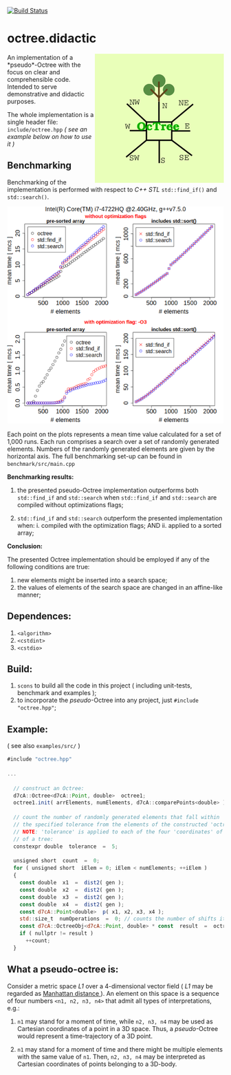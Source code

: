 [![Build Status](https://travis-ci.org/uriheep/octree.didactic.svg?branch=main)](https://travis-ci.org/uriheep/octree.didactic)

# octree.didactic

<img align="right" src = "https://github.com/uriheep/octree.didactic/blob/dev/pics/octree_logo_github.png" width="300" height="300">
An implementation of a *pseudo*-Octree
with the focus on clear and comprehensible code.
Intended to serve demonstrative and didactic purposes.

The whole implementation is a single header file: `include/octree.hpp`
*( see an example below on how to use it )*

## Benchmarking

Benchmarking of the implementation is performed
with respect to *C++ STL* `std::find_if()` and `std::search()`.

![benchmark](https://github.com/uriheep/octree.didactic/blob/dev/benchmark/benchmark.png?raw=true)

Each point on the plots represents a mean time value calculated for a set of
1,000 runs. Each run comprises a search over a set of randomly generated
elements. Numbers of the randomly generated elements are given by the horizontal axis.
The full benchmarking set-up can be found in `benchmark/src/main.cpp`

**Benchmarking results:**

1. the presented pseudo-Octree implementation outperforms
   both `std::find_if` and `std::search`
   when `std::find_if` and `std::search` are compiled without optimizations flags;

2. `std::find_if` and `std::search` outperform
   the presented implementation when:
   i. compiled with the optimization flags;
   AND
   ii. applied to a sorted array;

**Conclusion:**

The presented Octree implementation should be employed if
any of the following conditions are true:

1. new elements might be inserted into a search space;
2. the values of elements of the search space are changed in an affine-like manner;

## Dependences:

1. `<algorithm>`
2. `<cstdint>`
3. `<cstdio>`

## Build:

1. `scons` to build all the code in this project ( including unit-tests, 
benchmark and examples );
2. to incorporate the *pseudo*-Octree into any project,
just `#include "octree.hpp"`;

## Example:

( see also `examples/src/` )

```javascript
#include "octree.hpp"

...

  // construct an Octree:
  d7cA::Octree<d7cA::Point, double>  octree1;
  octree1.init( arrElements, numElements, d7cA::comparePoints<double> );

  // count the number of randomly generated elements that fall within
  // the specified tolerance from the elements of the constructed 'octree1':
  // NOTE: 'tolerance' is applied to each of the four 'coordinates' of an element
  // of a tree:
  constexpr double  tolerance  =  5;

  unsigned short  count  =  0;
  for ( unsigned short  iElem = 0; iElem < numElements; ++iElem )
  {
    const double  x1  =  dist2( gen );
    const double  x2  =  dist2( gen );
    const double  x3  =  dist2( gen );
    const double  x4  =  dist2( gen );
    const d7cA::Point<double>  p( x1, x2, x3, x4 );
    std::size_t  numOperations  =  0; // counts the number of shifts it took to find 'p' in the octree
    const d7cA::OctreeObj<d7cA::Point, double> * const  result  =  octree1.find( p, numOperations, tolerance );
    if ( nullptr != result )
      ++count;
  }
```

## What a pseudo-octree is:

Consider a metric space *L1* over a 4-dimensional vector field ( *L1* may be regarded as [ Manhattan distance ]( https://en.wikipedia.org/wiki/Taxicab_geometry ) ).
An element on this space is a sequence of four numbers `<n1, n2, n3, n4>` that admit all types of interpretations, e.g.: 

1. `n1` may stand for a moment of time, while 
`n2, n3, n4` may be used as Cartesian coordinates of a point in a 3D space. 
Thus, a *pseudo*-Octree would represent a time-trajectory of a 3D point.

2. `n1` may stand for a moment of time and there might be multiple elements with the same value of `n1`.
Then, `n2, n3, n4` may be interpreted as Cartesian coordinates of points belonging to a 3D-body.


